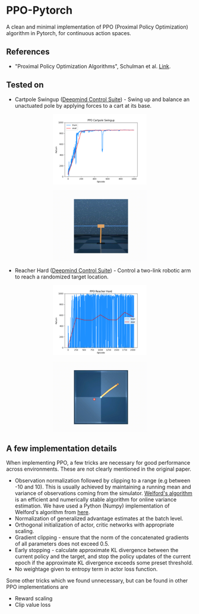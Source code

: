 # PPO-Pytorch
A clean and minimal implementation of PPO (Proximal Policy Optimization) algorithm in Pytorch, for continuous action spaces.

## References
* "Proximal Policy Optimization Algorithms", Schulman et al. [Link](https://arxiv.org/abs/1707.06347).

## Tested on

* Cartpole Swingup ([Deepmind Control Suite](https://github.com/deepmind/dm_control/tree/master/dm_control/suite)) - Swing up and balance an unactuated pole by applying forces to a cart at its base.

<p align="center">
<img src=".media/ppo_cartpole_swingup.png" width="50%" height="50%"/>
</p>

<p align="center">
<img src=".media/ppo_cartpole_swingup.gif" width="50%" height="50%"/>
</p>

* Reacher Hard ([Deepmind Control Suite](https://github.com/deepmind/dm_control/tree/master/dm_control/suite)) - Control a two-link robotic arm to reach a randomized target location.

<p align="center">
<img src=".media/ppo_reacher_hard.png" width="50%" height="50%"/>
</p>

<p align="center">
<img src=".media/ppo_reacher_hard.gif" width="50%" height="50%"/>
</p>

## A few implementation details 
When implementing PPO, a few tricks are necessary for good performance across environments. These are not clearly mentioned in the original paper.
* Observation normalization followed by clipping to a range (e.g between -10 and 10). This is usually achieved by maintaining a running mean and variance of observations coming from the simulator. [Welford's algorithm](https://en.wikipedia.org/wiki/Algorithms_for_calculating_variance#Welford's_online_algorithm) is an efficient and numerically stable algorithm for online variance estimation. We have used a Python (Numpy) implementation of Welford's algorithm from [here](https://github.com/a-mitani/welford).
* Normalization of generalized advantage estimates at the batch level.
* Orthogonal initialization of actor, critic networks with appropriate scaling.
* Gradient clipping - ensure that the norm of the concatenated gradients of all parameters does not exceed 0.5.
* Early stopping - calculate approximate KL divergence between the current policy and the target, and stop the policy updates of the current epoch if the approximate KL divergence exceeds some preset threshold.
* No weightage given to entropy term in actor loss function.

Some other tricks which we found unnecessary, but can be found in other PPO implementations are
* Reward scaling
* Clip value loss
  